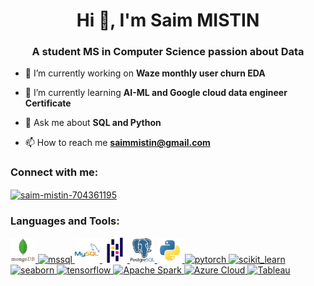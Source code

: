 <h1 align="center">Hi 👋, I'm Saim MISTIN</h1>
<h3 align="center">A student MS in Computer Science passion about Data</h3>


- 🔭 I’m currently working on **Waze monthly user churn EDA**

- 🌱 I’m currently learning **AI-ML and Google cloud data engineer Certificate**

- 💬 Ask me about **SQL and Python**

- 📫 How to reach me **saimmistin@gmail.com**

<h3 align="left">Connect with me:</h3>
<p align="left">
<a href="https://linkedin.com/in/saim-mistin-704361195" target="blank"><img align="center" src="https://raw.githubusercontent.com/rahuldkjain/github-profile-readme-generator/master/src/images/icons/Social/linked-in-alt.svg" alt="saim-mistin-704361195" height="30" width="40" /></a>
</p>
    
<h3 align="left">Languages and Tools:</h3>
<p align="left"> <a href="https://www.mongodb.com/" target="_blank" rel="noreferrer"> <img src="https://raw.githubusercontent.com/devicons/devicon/master/icons/mongodb/mongodb-original-wordmark.svg" alt="mongodb" width="40" height="40"/> </a> <a href="https://www.microsoft.com/en-us/sql-server" target="_blank" rel="noreferrer"> <img src="https://www.svgrepo.com/show/303229/microsoft-sql-server-logo.svg" alt="mssql" width="40" height="40"/> </a> <a href="https://www.mysql.com/" target="_blank" rel="noreferrer"> <img src="https://raw.githubusercontent.com/devicons/devicon/master/icons/mysql/mysql-original-wordmark.svg" alt="mysql" width="40" height="40"/> </a> <a href="https://pandas.pydata.org/" target="_blank" rel="noreferrer"> <img src="https://raw.githubusercontent.com/devicons/devicon/2ae2a900d2f041da66e950e4d48052658d850630/icons/pandas/pandas-original.svg" alt="pandas" width="40" height="40"/> </a> <a href="https://www.postgresql.org" target="_blank" rel="noreferrer"> <img src="https://raw.githubusercontent.com/devicons/devicon/master/icons/postgresql/postgresql-original-wordmark.svg" alt="postgresql" width="40" height="40"/> </a> <a href="https://www.python.org" target="_blank" rel="noreferrer"> <img src="https://raw.githubusercontent.com/devicons/devicon/master/icons/python/python-original.svg" alt="python" width="40" height="40"/> </a> <a href="https://pytorch.org/" target="_blank" rel="noreferrer"> <img src="https://www.vectorlogo.zone/logos/pytorch/pytorch-icon.svg" alt="pytorch" width="40" height="40"/> </a> <a href="https://scikit-learn.org/" target="_blank" rel="noreferrer"> <img src="https://upload.wikimedia.org/wikipedia/commons/0/05/Scikit_learn_logo_small.svg" alt="scikit_learn" width="40" height="40"/> </a> <a href="https://seaborn.pydata.org/" target="_blank" rel="noreferrer"> <img src="https://seaborn.pydata.org/_images/logo-mark-lightbg.svg" alt="seaborn" width="40" height="40"/> </a> <a href="https://www.tensorflow.org" target="_blank" rel="noreferrer"> <img src="https://www.vectorlogo.zone/logos/tensorflow/tensorflow-icon.svg" alt="tensorflow" width="40" height="40"/> </a><a href="https://spark.apache.org/" target="_blank" rel="noreferrer">
        <img src="https://upload.wikimedia.org/wikipedia/commons/f/f3/Apache_Spark_logo.svg" alt="Apache Spark" width="40" height="40"/>
    </a> 
    <a href="https://azure.microsoft.com/" target="_blank" rel="noreferrer">
        <img src="https://upload.wikimedia.org/wikipedia/commons/a/a8/Microsoft_Azure_Logo.svg" alt="Azure Cloud" width="40" height="40"/>
    </a> 
    <!-- Tableau -->
    <a href="https://www.tableau.com/" target="_blank" rel="noreferrer">
        <img src="https://upload.wikimedia.org/wikipedia/commons/4/4b/Tableau_Logo.png" alt="Tableau" width="80" height="40"/>
    </a>  </p>
